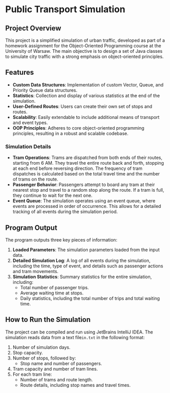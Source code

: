# Public Transport Simulation

## Project Overview

This project is a simplified simulation of urban traffic, developed as part of a homework assignment for the Object-Oriented Programming course at the University of Warsaw. The main objective is to design a set of Java classes to simulate city traffic with a strong emphasis on object-oriented principles.

## Features

- **Custom Data Structures**: Implementation of custom Vector, Queue, and Priority Queue data structures.
- **Statistics**: Collection and display of various statistics at the end of the simulation.
- **User-Defined Routes**: Users can create their own set of stops and routes.
- **Scalability**: Easily extendable to include additional means of transport and event types.
- **OOP Principles**: Adheres to core object-oriented programming principles, resulting in a robust and scalable codebase.

### Simulation Details

- **Tram Operations**: Trams are dispatched from both ends of their routes, starting from 6 AM. They travel the entire route back and forth, stopping at each end before reversing direction. The frequency of tram dispatches is calculated based on the total travel time and the number of trams on the route.
- **Passenger Behavior**: Passengers attempt to board any tram at their nearest stop and travel to a random stop along the route. If a tram is full, they continue to wait for the next one.
- **Event Queue**: The simulation operates using an event queue, where events are processed in order of occurrence. This allows for a detailed tracking of all events during the simulation period.

## Program Output

The program outputs three key pieces of information:

1. **Loaded Parameters**: The simulation parameters loaded from the input data.
2. **Detailed Simulation Log**: A log of all events during the simulation, including the time, type of event, and details such as passenger actions and tram movements.
3. **Simulation Statistics**: Summary statistics for the entire simulation, including:
   - Total number of passenger trips.
   - Average waiting time at stops.
   - Daily statistics, including the total number of trips and total waiting time.

## How to Run the Simulation

The project can be compiled and run using JetBrains IntelliJ IDEA.
The simulation reads data from a text file`in.txt` in the following format:

1. Number of simulation days.
2. Stop capacity.
3. Number of stops, followed by:
   - Stop name and number of passengers.
4. Tram capacity and number of tram lines.
5. For each tram line:
   - Number of trams and route length.
   - Route details, including stop names and travel times.
